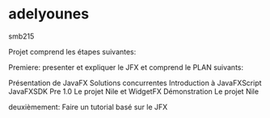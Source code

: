 adelyounes
==========

smb215


Projet comprend les étapes suivantes:

Premiere: presenter et expliquer le JFX  et comprend le PLAN suivants:


Présentation de JavaFX
Solutions concurrentes
Introduction à JavaFXScript
JavaFXSDK Pre 1.0
Le projet Nile et WidgetFX
Démonstration
Le projet Nile


deuxièmement: Faire un tutorial basé sur le JFX
